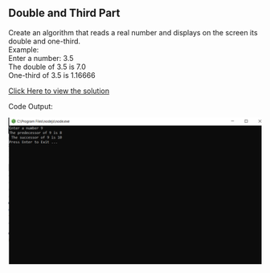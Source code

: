 ## Double and Third Part

Create an algorithm that reads a real number and displays on the screen its double and one-third.<br>
 Example: <br>
Enter a number: 3.5 <br>
The double of 3.5 is 7.0 <br>
One-third of 3.5 is 1.16666 <br>

[Click Here to view the solution](https://github.com/davi-p-oliveira-11/JavaScriptCodeHub/blob/main/Challenges/Double-Third/solution.js)

Code Output:

![Output](https://github.com/davi-p-oliveira-11/JavaScriptCodeHub/blob/main/Challenges/Predecessor-Succesor/screenshot.png)
